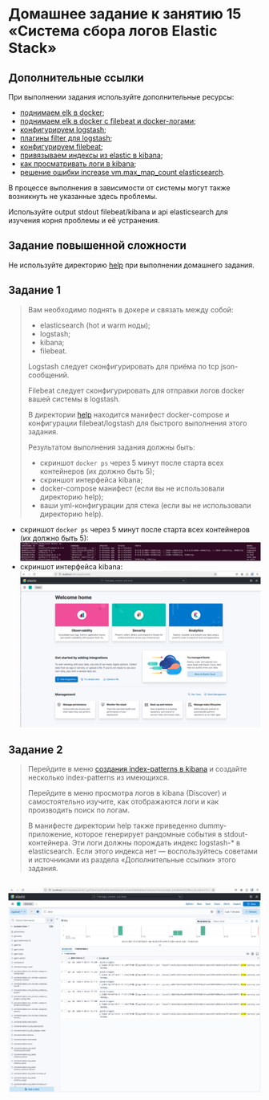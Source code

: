 # Домашнее задание к занятию 15 «Система сбора логов Elastic Stack»

## Дополнительные ссылки

При выполнении задания используйте дополнительные ресурсы:

- [поднимаем elk в docker](https://www.elastic.co/guide/en/elastic-stack-get-started/current/get-started-docker.html);
- [поднимаем elk в docker с filebeat и docker-логами](https://www.sarulabs.com/post/5/2019-08-12/sending-docker-logs-to-elasticsearch-and-kibana-with-filebeat.html);
- [конфигурируем logstash](https://www.elastic.co/guide/en/logstash/current/configuration.html);
- [плагины filter для logstash](https://www.elastic.co/guide/en/logstash/current/filter-plugins.html);
- [конфигурируем filebeat](https://www.elastic.co/guide/en/beats/libbeat/5.3/config-file-format.html);
- [привязываем индексы из elastic в kibana](https://www.elastic.co/guide/en/kibana/current/index-patterns.html);
- [как просматривать логи в kibana](https://www.elastic.co/guide/en/kibana/current/discover.html);
- [решение ошибки increase vm.max_map_count elasticsearch](https://stackoverflow.com/questions/42889241/how-to-increase-vm-max-map-count).

В процессе выполнения в зависимости от системы могут также возникнуть не указанные здесь проблемы.

Используйте output stdout filebeat/kibana и api elasticsearch для изучения корня проблемы и её устранения.

## Задание повышенной сложности

Не используйте директорию [help](./help) при выполнении домашнего задания.

## Задание 1

> Вам необходимо поднять в докере и связать между собой:
>
> - elasticsearch (hot и warm ноды);
> - logstash;
> - kibana;
> - filebeat.
>
> Logstash следует сконфигурировать для приёма по tcp json-сообщений.
>
> Filebeat следует сконфигурировать для отправки логов docker вашей системы в logstash.
>
> В директории [help](./help) находится манифест docker-compose и конфигурации filebeat/logstash для быстрого 
> выполнения этого задания.
>
> Результатом выполнения задания должны быть:
>
> - скриншот `docker ps` через 5 минут после старта всех контейнеров (их должно быть 5);
> - скриншот интерфейса kibana;
> - docker-compose манифест (если вы не использовали директорию help);
> - ваши yml-конфигурации для стека (если вы не использовали директорию help).

- скриншот `docker ps` через 5 минут после старта всех контейнеров (их должно быть 5):
![1.png](img%2F1.png)
- скриншот интерфейса kibana:
![2.png](img%2F2.png)

## Задание 2

>Перейдите в меню [создания index-patterns  в kibana](http://localhost:5601/app/management/kibana/indexPatterns/create) и создайте несколько index-patterns из имеющихся.
>
>Перейдите в меню просмотра логов в kibana (Discover) и самостоятельно изучите, как отображаются логи и как производить поиск по логам.
>
>В манифесте директории help также приведенно dummy-приложение, которое генерирует рандомные события в stdout-контейнера.
>Эти логи должны порождать индекс logstash-* в elasticsearch. Если этого индекса нет — воспользуйтесь советами и источниками из раздела «Дополнительные ссылки» этого задания.

![3.png](img%2F3.png)
---

 
